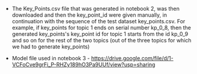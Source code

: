 - The Key_Points.csv file that was generated in notebook 2, was then downloaded and then the key_point_id were given manually, in continuation with the sequence of the test dataset key_points.csv. For example, if key_points for topic 1 ends on serial number kp_0_8, then the generated key_points's key_point id for topic 1 starts from the id kp_0_9 and so on for the rest of the two topics (out of the three topics for which we had to generate key_points)

- Model file used in notebook 3 - https://drive.google.com/file/d/1-VCFoCve9grFi_P-RHZy189hO3Pa9UUf/view?usp=sharing


